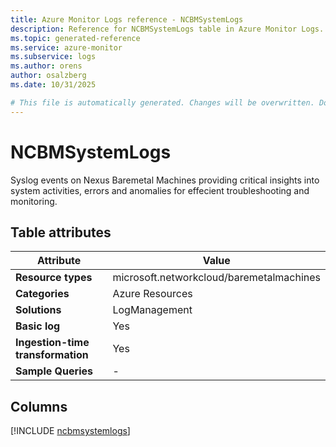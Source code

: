 ```yaml
---
title: Azure Monitor Logs reference - NCBMSystemLogs
description: Reference for NCBMSystemLogs table in Azure Monitor Logs.
ms.topic: generated-reference
ms.service: azure-monitor
ms.subservice: logs
ms.author: orens
author: osalzberg
ms.date: 10/31/2025

# This file is automatically generated. Changes will be overwritten. Do not change this file directly.
---
```


# NCBMSystemLogs

Syslog events on Nexus Baremetal Machines providing critical insights into system activities, errors and anomalies for effecient troubleshooting and monitoring.


## Table attributes

|Attribute|Value|
|---|---|
|**Resource types**|microsoft.networkcloud/baremetalmachines|
|**Categories**|Azure Resources|
|**Solutions**| LogManagement|
|**Basic log**|Yes|
|**Ingestion-time transformation**|Yes|
|**Sample Queries**|-|



## Columns
  
[!INCLUDE [ncbmsystemlogs](~/reusable-content/ce-skilling/azure/includes/azure-monitor/reference/tables/ncbmsystemlogs-include.md)]
